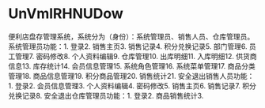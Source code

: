 # UnVmlRHNUDow
便利店盘存管理系统，系统分为（身份）：系统管理员、销售人员、仓库管理员。系统管理员功能：1. 登录2. 销售主页3. 销售记录4. 积分兑换记录5. 部门管理6. 员工管理7. 密码修改8. 个人资料编辑9. 仓库管理10. 出库明细11. 入库明细12. 供货商信息13. 库存统计14. 会员信息管理15. 系统角色管理16. 系统菜单管理17. 商品分类管理18. 商品信息管理19. 积分商品管理20. 销售统计21. 安全退出销售人员功能：1. 登录2. 会员信息管理3. 个人资料编辑4. 密码修改5. 销售主页6. 销售记录7. 积分兑换记录8. 安全退出仓库管理员功能：1. 登录2. 商品销售统计3. 
